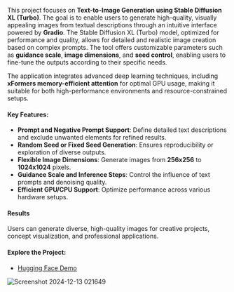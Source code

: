 
This project focuses on **Text-to-Image Generation using Stable Diffusion XL (Turbo)**. The goal is to enable users to generate high-quality, visually appealing images from textual descriptions through an intuitive interface powered by **Gradio**. The Stable Diffusion XL (Turbo) model, optimized for performance and quality, allows for detailed and realistic image creation based on complex prompts. The tool offers customizable parameters such as **guidance scale**, **image dimensions**, and **seed control**, enabling users to fine-tune the outputs according to their specific needs.

The application integrates advanced deep learning techniques, including **xFormers memory-efficient attention** for optimal GPU usage, making it suitable for both high-performance environments and resource-constrained setups.

#### **Key Features:**
- **Prompt and Negative Prompt Support**: Define detailed text descriptions and exclude unwanted elements for refined results.
- **Random Seed or Fixed Seed Generation**: Ensures reproducibility or exploration of diverse outputs.
- **Flexible Image Dimensions**: Generate images from **256x256** to **1024x1024** pixels.
- **Guidance Scale and Inference Steps**: Control the influence of text prompts and denoising quality.
- **Efficient GPU/CPU Support**: Optimize performance across various hardware setups.

#### **Results**  
Users can generate diverse, high-quality images for creative projects, concept visualization, and professional applications.

#### **Explore the Project:**
- [Hugging Face Demo](https://huggingface.co/spaces/Sourikta/Text_To_Image)

![Screenshot 2024-12-13 021649](https://github.com/user-attachments/assets/60c89ea4-f5b1-420b-a79e-b2fca7abb3c1)

